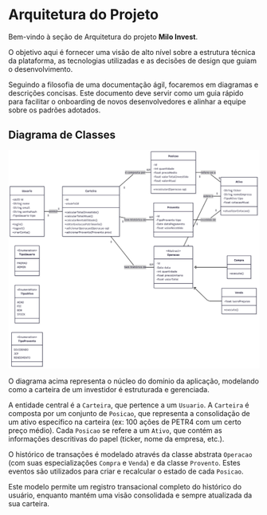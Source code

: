 # Arquitetura do Projeto

Bem-vindo à seção de Arquitetura do projeto **Milo Invest**.

O objetivo aqui é fornecer uma visão de alto nível sobre a estrutura técnica da plataforma, as tecnologias utilizadas e as decisões de design que guiam o desenvolvimento.

Seguindo a filosofia de uma documentação ágil, focaremos em diagramas e descrições concisas. Este documento deve servir como um guia rápido para facilitar o onboarding de novos desenvolvedores e alinhar a equipe sobre os padrões adotados.

## Diagrama de Classes

![Diagrama de Classes](../assets/diagrama_de_classes.png)

O diagrama acima representa o núcleo do domínio da aplicação, modelando como a carteira de um investidor é estruturada e gerenciada.

A entidade central é a `Carteira`, que pertence a um `Usuario`. A `Carteira` é composta por um conjunto de `Posicao`, que representa a consolidação de um ativo específico na carteira (ex: 100 ações de PETR4 com um certo preço médio). Cada `Posicao` se refere a um `Ativo`, que contém as informações descritivas do papel (ticker, nome da empresa, etc.).

O histórico de transações é modelado através da classe abstrata `Operacao` (com suas especializações `Compra` e `Venda`) e da classe `Provento`. Estes eventos são utilizados para criar e recalcular o estado de cada `Posicao`.

Este modelo permite um registro transacional completo do histórico do usuário, enquanto mantém uma visão consolidada e sempre atualizada da sua carteira.

